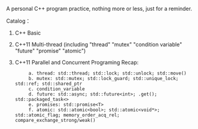 A personal C++ program practice, nothing more or less, just for a reminder.

Catalog：

1. C++ Basic
2. C++11 Multi-thread (including "thread" "mutex" "condition variable"  "future" "promise" "atomic")
3. C++11 Parallel and Concurrent Programing Recap:
 
            a. thread: std::thread; std::lock; std::unlock; std::move()
            b. mutex: std::mutex; std::lock_guard; std::unique_lock; std::ref; std::shared_ptr
            c. condition_variable
            d. future: std::async; std::future<int>; .get(); std::packaged_task<>
            e. promises: std::promise<T>
            f. atomic: std::atomic<bool>; std::atomic<void*>; std::atomic_flag; memory_order_acq_rel; compare_exchange_strong/weak()
